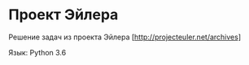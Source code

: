 # Проект Эйлера

Решение задач из проекта Эйлера
[http://projecteuler.net/archives]

Язык: Python 3.6
